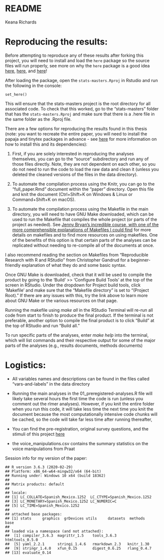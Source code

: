 README
================
Keana Richards

# Reproducing the results:

Before attempting to reproduce any of these results after forking this
project, you will need to install and load the `here` package so the
source files will run properly, see more on why the `here` package is a
good idea
[here](http://jenrichmond.rbind.io/post/how-to-use-the-here-package/),
[here](https://github.com/jennybc/here_here), and
[here](https://malco.io/2018/11/05/why-should-i-use-the-here-package-when-i-m-already-using-projects/)\!

After loading the package, open the `stats-masters.Rproj` in Rstudio and
run the following in the console:

`set_here()`

This will ensure that the stats-masters project is the root directory
for all associated code. To check that this worked, go to the
“stats-masters” folder that has the `stats-masters.Rproj` and make
sure that there is a .here file in the same folder as the .Rproj file.

There are a few options for reproducing the results found in this thesis
(note: you want to recreate the entire paper, you will need to install
the papaja and tinytex packages in advance - see
[here](https://github.com/crsh/papaja) for more information on how to
install this and its dependencies):

1)  First, if you are solely interested in reproducing the analyses
    themselves, you can go to the “source” subdirectory and run any of
    those files directly. Note, they are not dependent on each other, so
    you do not need to run the code to load the raw data and clean it
    (unless you deleted the cleaned versions of the files in the data
    directory).

2)  To automate the compilation process using the Knitr, you can go to
    the “full\_paper.Rmd” document within the “paper” directory. Open
    this file and knit the document (Ctrl+Shift+K on Windows & Linux or
    Command+Shift+K on macOS).

3)  To automate the compilation process using the Makefile in the main
    directory, you will need to have GNU Make downloaded, which can be
    used to run the Makefile that compiles the whole project (or parts
    of the project as needed). See [Jenny Bryan’s incredible course,
    with one of the more comprehensible explanations of Makefiles I
    could find](https://stat545.com/automation-overview.html) for more
    details on makefiles and to find more resources on using makefiles.
    One of the benefits of this option is that certain parts of the
    analyses can be replicated without needing to re-compile all of the
    documents at once.

I also recommend reading the section on Makefiles from “Reproducible
Research with R and RStudio” from Christopher Gandrud for a
beginner-friendly explanation of what they do and some basic syntax.

Once GNU Make is downloaded, check that it will be used to compile the
product by going to the ‘Build’ \>\> ‘Configure Build Tools’ at the top
of the screen in RStudio. Under the dropdown for Project build tools,
click ‘Makefile’ and make sure that the “Makefile directory” is set to
“(Project Root).” If there are any issues with this, try the link
above to learn more about GNU Make or the various resources on that
page.

Running the makefile using *make all* in the RStudio Terminal will
re-run all code from start to finish to produce the final product. If
the terminal is not preferable, another option to compile the final
product is to click “Build” at the top of RStudio and run “Build all.”

To run specific parts of the analyses, enter *make help* into the
terminal, which will list commands and their respective output for some
of the major parts of the analyses (e.g., results documents, methods
documents)

# Logistics:

  - All variables names and descriptions can be found in the files
    called “vars-and-labels” in the data directory

  - Running the main analyses in the 01\_preregistered-analyses.R file
    will likely take several hours the first time the code is run
    (unless you comment out the rlmer analyses). However, if you knit
    the entire folder when you run this code, it will take less time the
    next time you knit the document because the most computationally
    intensive code chunks will be cached, so the code will take far less
    time after running thereafter,

  - You can find the pre-registration, original survey questions, and
    the stimuli of this project [here](https://osf.io/r8m2u/)

  - the voice\_manipulations.csv contains the summary statistics on the
    voice manipulations from Praat

Session info for my version of the paper:

    ## R version 3.6.3 (2020-02-29)
    ## Platform: x86_64-w64-mingw32/x64 (64-bit)
    ## Running under: Windows 10 x64 (build 18362)
    ## 
    ## Matrix products: default
    ## 
    ## locale:
    ## [1] LC_COLLATE=Spanish_Mexico.1252  LC_CTYPE=Spanish_Mexico.1252   
    ## [3] LC_MONETARY=Spanish_Mexico.1252 LC_NUMERIC=C                   
    ## [5] LC_TIME=Spanish_Mexico.1252    
    ## 
    ## attached base packages:
    ## [1] stats     graphics  grDevices utils     datasets  methods   base     
    ## 
    ## loaded via a namespace (and not attached):
    ##  [1] compiler_3.6.3  magrittr_1.5    tools_3.6.3     htmltools_0.5.0
    ##  [5] yaml_2.2.1      stringi_1.4.6   rmarkdown_2.3   knitr_1.30     
    ##  [9] stringr_1.4.0   xfun_0.15       digest_0.6.25   rlang_0.4.7    
    ## [13] evaluate_0.14
